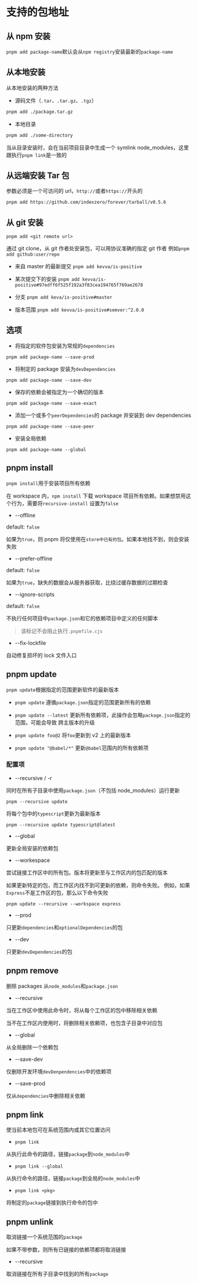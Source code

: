 # 支持的包地址

## 从 npm 安装

`pnpm add package-name`默认会从`npm registry`安装最新的`package-name`

## 从本地安装

从本地安装的两种方法

- 源码文件（`.tar`、`.tar.gz`、`.tgz`）

```bash
pnpm add ./package.tar.gz
```

- 本地目录

```bash
pnpm add ./some-directory
```

当从目录安装时，会在当前项目目录中生成一个 symlink node_modules，这里跟执行`pnpm link`是一致的

## 从远端安装 Tar 包

参数必须是一个可访问的 url，`http://`或者`https://`开头的

```bash
pnpm add https://github.com/indexzero/forever/tarball/v0.5.6
```

## 从 git 安装

```
pnpm add <git remote url>
```

通过 git clone，从 git 作者处安装包，可以用协议准确的指定 git 作者
例如`pnpm add github:user/repo`

- 来自 master 的最新提交 `pnpm add kevva/is-positive`

- 某次提交下的安装 `pnpm add kevva/is-positive#97edff6f525f192a3f83cea194765f769ae2678`

- 分支 `pnpm add keva/is-positive#master`

- 版本范围 `pnpm add kevva/is-positive#semver:^2.0.0`

## 选项

- 将指定的软件包安装为常规的`dependencies`

```
pnpm add package-name --save-prod
```

- 将制定的 package 安装为`devDependencies`

```
pnpm add package-name --save-dev
```

- 保存的依赖会被指定为一个确切的版本

```
pnpm add package-name --save-exact
```

- 添加一个或多个`peerDependencies`的 package 并安装到 dev dependencies

```
pnpm add package-name --save-peer
```

- 安装全局依赖

```
pnpm add package-name --global
```

## pnpm install

`pnpm install`用于安装项目所有依赖

在 workspace 内，`npm install` 下载 workspace 项目所有依赖。如果想禁用这个行为，需要将`recursive-install`
设置为`false`

- --offline

default: `false`

如果为`true`，则 pnpm 将仅使用在`store中已有的包`。如果本地找不到，则会安装失败

- --prefer-offline

default: `false`

如果为`true`，缺失的数据会从服务器获取，比绕过缓存数据的过期检查

- --ignore-scripts

default: `false`

不执行任何项目中`package.json`和它的依赖项目中定义的任何脚本

> 该标记不会阻止执行`.pnpmfile.cjs`

- --fix-lockfile

自动修复损坏的 lock 文件入口

## pnpm update

`pnpm update`根据指定的范围更新软件的最新版本

- `pnpm update` 遵循`package.json`指定的范围更新所有的依赖

- `pnpm update --latest` 更新所有依赖项，此操作会忽略`package.json`指定的范围，可能会导致
  跨主版本的升级

- `pnpm update foo@2` 将`foo`更新到 v2 上的最新版本

- `pnpm update "@babel/*"` 更新`@babel`范围内的所有依赖项

### 配置项

- --recursive / -r

同时在所有子目录中使用`package.json`（不包括 node_modules）运行更新

```
pnpm --recursive update
```

将每个包中的`typescript`更新为最新版本

```
pnpm --recursive update typescript@latest
```

- --global

更新全局安装的依赖包

- --workespace

尝试链接工作区中的所有包。版本将更新至与工作区内的包匹配的版本

如果更新特定的包，而工作区内找不到可更新的依赖，则命令失败。
例如，如果`Express`不是工作区的包，那么以下命令失败

```
pnpm update --recursive --workspace express
```

- --prod

只更新`dependencies`和`optionalDependencies`的包

- --dev

只更新`devDependencies`的包

## pnpm remove

删除 packages 从`node_modules`和`package.json`

- --recursive

当在工作区中使用此命令时，将从每个工作区的包中移除相关依赖

当不在工作区内使用时，将删除相关依赖项，也包含子目录中对应包

- --global

从全局删除一个依赖包

- --save-dev

仅删除开发环境`devDenpendencies`中的依赖项

- --save-prod

仅从`dependencies`中删除相关依赖

## pnpm link

使当前本地包可在系统范围内或其它位置访问

- `pnpm link`

从执行此命令的路径，链接`package`到`node_modules`中

- `pnpm link --global`

从执行命令的路径，链接`package`到全局的`node_modules`中

- `pnpm link <pkg>`

将制定的`package`链接到执行命令的包中

## pnpm unlink

取消链接一个系统范围的`package`

如果不带参数，则所有已链接的依赖项都将取消链接

- --recursive

取消链接在所有子目录中找到的所有`package`
